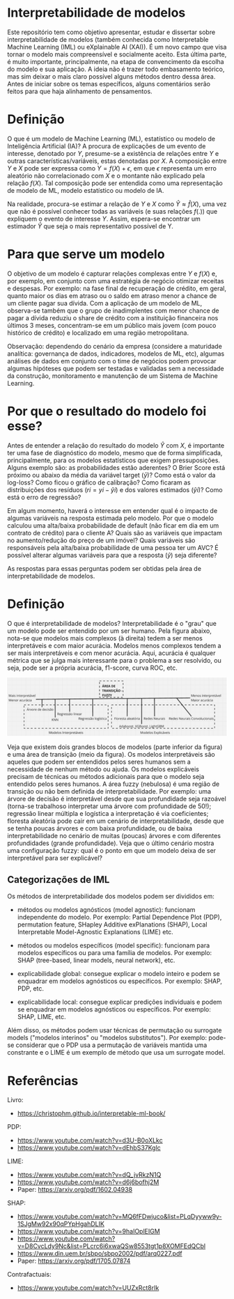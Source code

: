# Interpretabilidade de modelos

Este repositório tem como objetivo apresentar, estudar e dissertar sobre interpretabilidade de modelos (também conhecida como Interpretable Machine Learning (IML) ou eXplainable AI (XAI)). É um novo campo que visa tornar o modelo mais compreensível e socialmente aceito. Esta última parte, é muito importante, principalmente, na etapa de convencimento da escolha do modelo e sua aplicação. A ideia não é trazer todo embasamento teórico, mas sim deixar o mais claro possível alguns métodos dentro dessa área. Antes de iniciar sobre os temas específicos, alguns comentários serão feitos para que haja alinhamento de pensamentos.

# Definição

O que é um modelo de Machine Learning (ML), estatístico ou modelo de Inteligência Artificial (IA)? A procura de explicações de um evento de interesse, denotado por $Y$, presume-se a existência de relações entre $Y$ e outras características/variáveis, estas denotadas por $X$. A composição entre $Y$ e $X$ pode ser expressa como $Y = f(X) + \epsilon$, em que $\epsilon$ representa um erro aleatório não correlacionado com $X$ e o montante não explicado pela relação $f(X)$. Tal composição pode ser entendida como uma representação de modelo de ML, modelo estatístico ou modelo de IA.

Na realidade, procura-se estimar a relação de $Y$ e $X$ como $\hat{Y} \approx \hat{f}(X)$, uma vez que não é possível conhecer todas as variáveis (e suas relações $f(.)$) que expliquem o evento de interesse $Y$. Assim, espera-se encontrar um estimador $\hat{Y}$ que seja o mais representativo possível de Y.

# Para que serve um modelo

O objetivo de um modelo é capturar relações complexas entre $Y$ e $f(X)$ e, por exemplo, em conjunto com uma estratégia de negócio otimizar receitas e despesas. Por exemplo: na fase final de recuperação de crédito, em geral, quanto maior os dias em atraso ou o saldo em atraso menor a chance de um cliente pagar sua dívida. Com a aplicação de um modelo de ML, observa-se também que o grupo de inadimplentes com menor chance de pagar a dívida reduziu o share de crédito com a instituição financeira nos últimos 3 meses, concentram-se em um público mais jovem (com pouco histórico de crédito) e localizado em uma região metropolitana.

Observação: dependendo do cenário da empresa (considere a maturidade analítica: governança de dados, indicadores, modelos de ML, etc), algumas análises de dados em conjunto com o time de negócios podem provocar algumas hipóteses que podem ser testadas e validadas sem a necessidade da construção, monitoramento e manutenção de um Sistema de Machine Learning.

# Por que o resultado do modelo foi esse?

Antes de entender a relação do resultado do modelo $\hat{Y}$ com $X$, é importante ter uma fase de diagnóstico do modelo, mesmo que de forma simplificada, principalmente, para os modelos estatísticos que exigem pressuposições. Alguns exemplo são: as probabilidades estão aderentes? O Brier Score está próximo ou abaixo da média da variável target ($\bar{y}$)? Como está o valor da log-loss? Como ficou o gráfico de calibração? Como ficaram as distribuições dos resíduos ($ri = yi - \hat{y}i$) e dos valores estimados ($\hat{y}i$)? Como está o erro de regressão?

Em algum momento, haverá o interesse em entender qual é o impacto de algumas variáveis na resposta estimada pelo modelo. Por que o modelo calculou uma alta/baixa probabilidade de default (não ficar em dia em um contrato de crédito) para o cliente A? Quais são as variáveis que impactam no aumento/redução do preço de um imóvel? Quais variáveis são responsáveis pela alta/baixa probabilidade de uma pessoa ter um AVC? É possível alterar algumas variáveis para que a resposta ($\hat{y}$) seja diferente?

As respostas para essas perguntas podem ser obtidas pela área de interpretabilidade de modelos.

# Definição

O que é interpretabilidade de modelos? Interpretabilidade é o "grau" que um modelo pode ser entendido por um ser humano. Pela figura abaixo, nota-se que modelos mais complexos (à direita) tedem a ser menos interpretáveis e com maior acurácia. Modelos menos complexos tendem a ser mais interpretáveis e com menor acurácia. Aqui, acurácia é qualquer métrica que se julga mais interessante para o problema a ser resolvido, ou seja, pode ser a própria acurácia, f1-score, curva ROC, etc.

![image](Representacao1.png 'Grau de interpretabilidade e acurácia do modelo.')

Veja que existem dois grandes blocos de modelos (parte inferior da figura) e uma área de transição (meio da figura). Os modelos interpretáveis são aqueles que podem ser entendidos pelos seres humanos sem a necessidade de nenhum método ou ajuda. Os modelos explicáveis precisam de técnicas ou métodos adicionais para que o modelo seja entendido pelos seres humanos. A área fuzzy (nebulosa) é uma região de transição ou não bem definida de interpretabilidade. Por exemplo: uma árvore de decisão é interpretável desde que sua profundidade seja razoável (torna-se trabalhoso interpretar uma árvore com profundidade de 50!); regressão linear múltipla e logística a interpretação é via coeficientes; floresta aleatória pode cair em um cenário de interpretabilidade, desde que se tenha poucas árvores e com baixa profundidade, ou de baixa interpretabilidade no cenário de muitas (poucas) árvores e com diferentes profundidades (grande profundidade). Veja que o último cenário mostra uma configuração fuzzy: qual é o ponto em que um modelo deixa de ser interpretável para ser explicável?

## Categorizações de IML

Os métodos de interpretabilidade dos modelos podem ser divididos em:

- métodos ou modelos agnósticos (model agnostic): funcionam independente do modelo. Por exemplo: Partial Dependence Plot (PDP), permutation feature, SHapley Additive exPlanations (SHAP), Local Interpretable Model-Agnostic Explanations (LIME) etc.

- métodos ou modelos específicos (model specific): funcionam para modelos específicos ou para uma família de modelos. Por exemplo: SHAP (tree-based, linear models, neural network), etc.

- explicabilidade global: consegue explicar o modelo inteiro e podem se enquadrar em modelos agnósticos ou específicos. Por exemplo: SHAP, PDP, etc.

- explicabilidade local: consegue explicar predições individuais e podem se enquadrar em modelos agnósticos ou específicos. Por exemplo: SHAP, LIME, etc.

Além disso, os métodos podem usar técnicas de permutação ou surrogate models ("modelos interinos" ou "modelos substitutos"). Por exemplo: pode-se considerar que o PDP usa a permutação de variáveis mantida uma constrante e o LIME é um exemplo de método que usa um surrogate model.

# Referências

Livro: 

- https://christophm.github.io/interpretable-ml-book/ 

PDP:

- https://www.youtube.com/watch?v=d3U-B0oXLkc
- https://www.youtube.com/watch?v=dEhbS37Kglc

LIME:

- https://www.youtube.com/watch?v=dQ_jvRkzN1Q
- https://www.youtube.com/watch?v=d6j6bofhj2M
- Paper: https://arxiv.org/pdf/1602.04938

SHAP:

- https://www.youtube.com/watch?v=MQ6fFDwjuco&list=PLqDyyww9y-1SJgMw92x90qPYpHgahDLIK
- https://www.youtube.com/watch?v=9haIOplEIGM
- https://www.youtube.com/watch?v=D8CvcLdy9Nc&list=PLcrc6i6xwaQSw8553tgt1p8XOMFEdQCbl 
- https://www.din.uem.br/sbpo/sbpo2002/pdf/arq0227.pdf
- Paper:  https://arxiv.org/pdf/1705.07874

Contrafactuais:

- https://www.youtube.com/watch?v=UUZxRct8rIk
